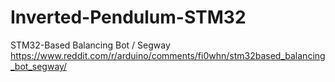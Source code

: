 # Inverted-Pendulum-STM32
STM32-Based Balancing Bot / Segway
https://www.reddit.com/r/arduino/comments/fi0whn/stm32based_balancing_bot_segway/
